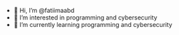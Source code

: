 - 👋 Hi, I’m @fatiimaabd
- 👀 I’m interested in programming and cybersecurity
- 🌱 I’m currently learning programming and cybersecurity




